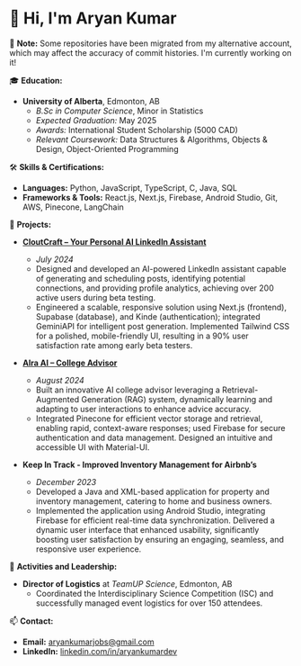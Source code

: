 # 👋 Hi, I'm Aryan Kumar

📌 **Note:**
Some repositories have been migrated from my alternative account, which may affect the accuracy of commit histories. I'm currently working on it!

🎓 **Education:**
- **University of Alberta**, Edmonton, AB
  - *B.Sc in Computer Science*, Minor in Statistics
  - *Expected Graduation:* May 2025
  - *Awards:* International Student Scholarship (5000 CAD)
  - *Relevant Coursework:* Data Structures & Algorithms, Objects & Design, Object-Oriented Programming

🛠️ **Skills & Certifications:**
- **Languages:** Python, JavaScript, TypeScript, C, Java, SQL
- **Frameworks & Tools:** React.js, Next.js, Firebase, Android Studio, Git, AWS, Pinecone, LangChain

🚀 **Projects:**
- **[CloutCraft – Your Personal AI LinkedIn Assistant](https://cloutcraft.me)**
  - *July 2024*
  - Designed and developed an AI-powered LinkedIn assistant capable of generating and scheduling posts, identifying potential connections, and providing profile analytics, achieving over 200 active users during beta testing.
  - Engineered a scalable, responsive solution using Next.js (frontend), Supabase (database), and Kinde (authentication); integrated GeminiAPI for intelligent post generation. Implemented Tailwind CSS for a polished, mobile-friendly UI, resulting in a 90% user satisfaction rate among early beta testers.

- **[Alra AI – College Advisor](https://alra-ai.vercel.app)**
  - *August 2024*
  - Built an innovative AI college advisor leveraging a Retrieval-Augmented Generation (RAG) system, dynamically learning and adapting to user interactions to enhance advice accuracy.
  - Integrated Pinecone for efficient vector storage and retrieval, enabling rapid, context-aware responses; used Firebase for secure authentication and data management. Designed an intuitive and accessible UI with Material-UI.

- **Keep In Track - Improved Inventory Management for Airbnb’s**
  - *December 2023*
  - Developed a Java and XML-based application for property and inventory management, catering to home and business owners.
  - Implemented the application using Android Studio, integrating Firebase for efficient real-time data synchronization. Delivered a dynamic user interface that enhanced usability, significantly boosting user satisfaction by ensuring an engaging, seamless, and responsive user experience.

📢 **Activities and Leadership:**
- **Director of Logistics** at *TeamUP Science*, Edmonton, AB
  - Coordinated the Interdisciplinary Science Competition (ISC) and successfully managed event logistics for over 150 attendees.

📫 **Contact:**
- **Email:** aryankumarjobs@gmail.com
- **LinkedIn:** [linkedin.com/in/aryankumardev](https://linkedin.com/in/aryankumardev)
